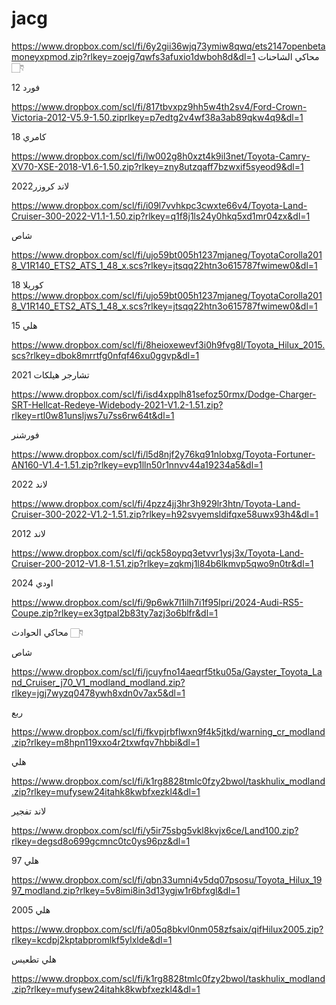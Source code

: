 # jacg

https://www.dropbox.com/scl/fi/6y2gii36wjq73ymiw8qwq/ets2147openbetamoneyxpmod.zip?rlkey=zoejg7qwfs3afuxio1dwboh8d&dl=1
محاكي الشاحنات 👇🏻 

فورد 12

https://www.dropbox.com/scl/fi/817tbvxpz9hh5w4th2sv4/Ford-Crown-Victoria-2012-V5.9-1.50.ziprlkey=p7edtg2v4wf38a3ab89qkw4q9&dl=1

كامري 18

https://www.dropbox.com/scl/fi/lw002g8h0xzt4k9il3net/Toyota-Camry-XV70-XSE-2018-V1.6-1.50.zip?rlkey=zny8utzqaff7bzwxif5syeod9&dl=1

لاند كروزر2022

https://www.dropbox.com/scl/fi/i09l7vvhkpc3cwxte66v4/Toyota-Land-Cruiser-300-2022-V1.1-1.50.zip?rlkey=q1f8j1ls24y0hkq5xd1mr04zx&dl=1

شاص  

https://www.dropbox.com/scl/fi/ujo59bt005h1237mjaneg/ToyotaCorolla2018_V1R140_ETS2_ATS_1_48_x.scs?rlkey=jtsqq22htn3o615787fwimew0&dl=1

كوريلا 18 
https://www.dropbox.com/scl/fi/ujo59bt005h1237mjaneg/ToyotaCorolla2018_V1R140_ETS2_ATS_1_48_x.scs?rlkey=jtsqq22htn3o615787fwimew0&dl=1

هلي 15 

https://www.dropbox.com/scl/fi/8heioxewevf3i0h9fvg8l/Toyota_Hilux_2015.scs?rlkey=dbok8mrrtfg0nfqf46xu0ggvp&dl=1

تشارجر هيلكات 2021 

https://www.dropbox.com/scl/fi/isd4xpplh81sefoz50rmx/Dodge-Charger-SRT-Hellcat-Redeye-Widebody-2021-V1.2-1.51.zip?rlkey=rtl0w81unsljws7u7ss6rw64t&dl=1

فورشنر 

https://www.dropbox.com/scl/fi/l5d8njf2y76kq91nlobxg/Toyota-Fortuner-AN160-V1.4-1.51.zip?rlkey=evp1lln50r1nnvv44a19234a5&dl=1

لاند 2022 

https://www.dropbox.com/scl/fi/4pzz4jj3hr3h929lr3htn/Toyota-Land-Cruiser-300-2022-V1.2-1.51.zip?rlkey=h92svyemsldifqxe58uwx93h4&dl=1

لاند 2012

https://www.dropbox.com/scl/fi/qck58oypq3etvvr1ysj3x/Toyota-Land-Cruiser-200-2012-V1.8-1.51.zip?rlkey=zqkmj1l84b6lkmvp5qwo9n0tr&dl=1

اودي 2024 

https://www.dropbox.com/scl/fi/9p6wk7l1ilh7i1f95lpri/2024-Audi-RS5-Coupe.zip?rlkey=ex3gtpal2b83ty7azj3o6blfr&dl=1

محاكي الحوادث 👇🏻

شاص 

https://www.dropbox.com/scl/fi/jcuyfno14aeqrf5tku05a/Gayster_Toyota_Land_Cruiser_j70_V1_modland_modland.zip?rlkey=jgj7wyzq0478ywh8xdn0v7ax5&dl=1

ربع 

https://www.dropbox.com/scl/fi/fkvpjrbflwxn9f4k5jtkd/warning_cr_modland.zip?rlkey=m8hpn119xxo4r2txwfqv7hbbi&dl=1

هلي 

https://www.dropbox.com/scl/fi/k1rg8828tmlc0fzy2bwol/taskhulix_modland.zip?rlkey=mufysew24itahk8kwbfxezkl4&dl=1

لاند تفجير 

https://www.dropbox.com/scl/fi/y5ir75sbg5vkl8kvjx6ce/Land100.zip?rlkey=degsd8o699gcmnc0tc0ys96pz&dl=1

هلي 97 

https://www.dropbox.com/scl/fi/qbn33umni4v5dq07psosu/Toyota_Hilux_1997_modland.zip?rlkey=5v8imi8in3d13ygjw1r6bfxgl&dl=1

هلي 2005 

https://www.dropbox.com/scl/fi/a05q8bkvl0nm058zfsaix/qifHilux2005.zip?rlkey=kcdpj2kptabpromlkf5ylxlde&dl=1

هلي تطعيس

https://www.dropbox.com/scl/fi/k1rg8828tmlc0fzy2bwol/taskhulix_modland.zip?rlkey=mufysew24itahk8kwbfxezkl4&dl=1
